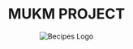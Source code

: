 <h1 align="center"> MUKM PROJECT </h1>
<p align="center"><img align="center" src="https://github.com/hasrichar/Clear-Tone-E-Commerce/assets/135937650/6f7f1fdd-215b-4949-a948-d7fbf91afe72" alt="Becipes Logo"/></p>
